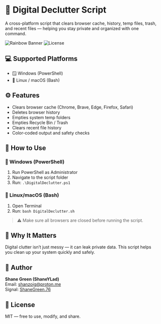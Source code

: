 # 🧹 Digital Declutter Script

A cross-platform script that clears browser cache, history, temp files, trash, and recent files — helping you stay private and organized with one command.         

![Rainbow Banner](https://img.shields.io/badge/Built%20by-Shane%20Green%20(ShaneYLad)-blueviolet)
![License](https://img.shields.io/badge/License-MIT-green)

## 💻 Supported Platforms
- 🪟 Windows (PowerShell)
- 🐧 Linux / macOS (Bash)

## ⚙️ Features
- Clears browser cache (Chrome, Brave, Edge, Firefox, Safari)
- Deletes browser history
- Empties system temp folders
- Empties Recycle Bin / Trash
- Clears recent file history
- Color-coded output and safety checks

## 🚀 How to Use

### 🔹 Windows (PowerShell)
1. Run PowerShell as Administrator
2. Navigate to the script folder
3. Run: `.\DigitalDeclutter.ps1`

### 🔹 Linux/macOS (Bash)
1. Open Terminal
2. Run: `bash DigitalDeclutter.sh`

> ⚠️ Make sure all browsers are closed before running the script.

## 🧠 Why It Matters
Digital clutter isn’t just messy — it can leak private data. This script helps you clean up your system quickly and safely.

## 📌 Author
**Shane Green (ShaneYLad)**  
Email: [shanzoig@proton.me](mailto:shanzoig@proton.me)   
Signal: [ShaneGreen.76](https://signal.me/#eu/4fPKFJ5PoE7nb0EgDM5DKx2LlOy2ebWx6JBoCaahT04sMW92hJhMC54AJrfE6Iwk)  

## 📜 License
MIT — free to use, modify, and share.
